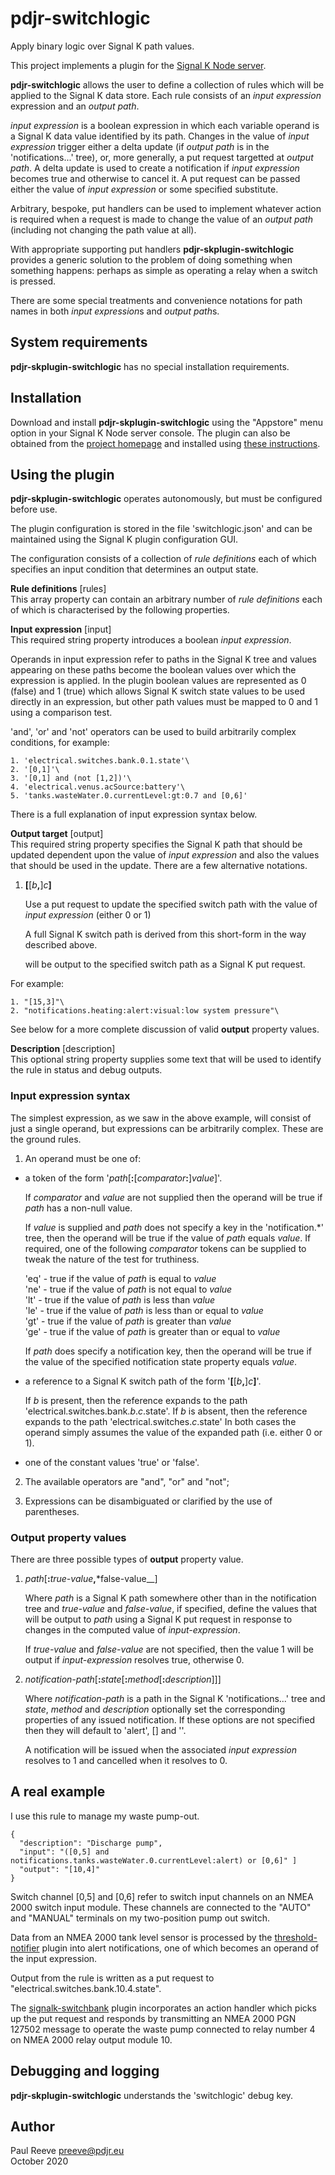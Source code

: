 # pdjr-switchlogic

Apply binary logic over Signal K path values.

This project implements a plugin for the
[Signal K Node server](https://github.com/SignalK/signalk-server-node).

__pdjr-switchlogic__ allows the user to define a collection of rules
which will be applied to the Signal K data store.
Each rule consists of an *input expression* expression and an *output
path*.

*input expression* is a boolean expression in which each variable operand
is a Signal K data value identified by its path.
Changes in the value of *input expression* trigger either a delta update
(if *output path* is in the 'notifications...' tree), or, more generally,
a put request targetted at *output path*.
A delta update is used to create a notification if *input expression*
becomes true and otherwise to cancel it.
A put request can be passed either the value of *input expression* or
some specified substitute.

Arbitrary, bespoke, put handlers can be used to implement whatever action
is required when a request is made to change the value of an *output path*
(including not changing the path value at all).

With appropriate supporting put handlers __pdjr-skplugin-switchlogic__
provides a generic solution to the problem of doing something when something
happens: perhaps as simple as operating a relay when a switch is pressed.

There are some special treatments and convenience notations for path names
in both *input expression*s and *output path*s.

## System requirements

__pdjr-skplugin-switchlogic__ has no special installation requirements.

## Installation

Download and install __pdjr-skplugin-switchlogic__ using the "Appstore" menu
option in your Signal K Node server console.
The plugin can also be obtained from the 
[project homepage](https://github.com/preeve9534/pdjr-skplugin-switchlogic)
and installed using
[these instructions](https://github.com/SignalK/signalk-server-node/blob/master/SERVERPLUGINS.md).

## Using the plugin

__pdjr-skplugin-switchlogic__ operates autonomously, but must be configured
before use.

The plugin configuration is stored in the file 'switchlogic.json' and
can be maintained using the Signal K plugin configuration GUI.

The configuration consists of a collection of *rule definitions* each
of which specifies an input condition that determines an output state.

__Rule definitions__ [rules]\
This array property can contain an arbitrary number of *rule
definitions* each of which is characterised by the following 
properties.

__Input expression__ [input]\
This required string property introduces a boolean *input expression*.

Operands in input expression refer to paths in the Signal K tree and values
appearing on these paths become the boolean values over which the expression
is applied.
In the plugin boolean values are represented as 0 (false) and 1 (true) which
allows Signal K switch state values to be used directly in an expression, but
other path values must be mapped to 0 and 1 using a comparison test.

'and', 'or' and 'not' operators can be used to build arbitrarily complex
conditions, for example:
```
1. 'electrical.switches.bank.0.1.state'\
2. '[0,1]'\
3. '[0,1] and (not [1,2])'\
4. 'electrical.venus.acSource:battery'\
5. 'tanks.wasteWater.0.currentLevel:gt:0.7 and [0,6]'
```

There is a full explanation of input expression syntax below.

__Output target__ [output]\
This required string property specifies the Signal K path that should be updated
dependent upon the value of *input expression* and also the values that should be
used in the update.
There are a few alternative notations.

1. __[__[*b*__,__]*c*__]__

   Use a put request to update the specified switch path with the value of
   *input expression* (either 0 or 1)
   
   A full Signal K switch path is derived from this short-form in the way described above.

    will be output to the specified
   switch path as a Signal K put request.

For example:
```
1. "[15,3]"\
2. "notifications.heating:alert:visual:low system pressure"\
```

See below for a more complete discussion of valid __output__ property
values.
 
__Description__ [description]\
This optional string property supplies some text that will be used to
identify the rule in status and debug outputs.

### Input expression syntax

The simplest expression, as we saw in the above example, will consist
of just a single operand, but expressions can be arbitrarily complex.
These are the ground rules.

1. An operand must be one of:

* a token of the form '*path*[__:__[*comparator*__:__]*value*]'.

  If *comparator* and *value* are not supplied then the operand will be true if
  *path* has a non-null value.
  
  If *value* is supplied and *path* does not specify a key in the 'notification.\*'
  tree, then the operand will be true if the value of *path* equals *value*.
  If required, one of the following *comparator* tokens can be supplied to tweak
  the nature of the test for truthiness.
  
  'eq' - true if the value of *path* is equal to *value*\
  'ne' - true if the value of *path* is not equal to *value*\
  'lt' - true if the value of *path* is less than *value*\
  'le' - true if the value of *path* is less than or equal to *value*\
  'gt' - true if the value of *path* is greater than *value*\
  'ge' - true if the value of *path* is greater than or equal to *value*
  
  If *path* does specify a notification key, then the operand will be true if the
  value of the specified notification state property equals *value*.

* a reference to a Signal K switch path of the form '__[__[*b*__,__]*c*__]__'.

  If *b* is present, then the reference expands to the path 'electrical.switches.bank.*b*.*c*.state'.
  If *b* is absent, then the reference expands to the path 'electrical.switches.*c*.state'
  In both cases the operand simply assumes the value of the expanded path (i.e. either 0 or 1).

* one of the constant values 'true' or 'false'.

2. The available operators are "and", "or" and "not";

3. Expressions can be disambiguated or clarified by the use of
   parentheses.

### Output property values

There are three possible types of __output__ property value. 

1. *path*[__:__*true-value*__,__*false-value__]

   Where *path* is a Signal K path somewhere other than in the
   notification tree and *true-value* and *false-value*, if specified,
   define the values that will be output to *path* using a Signal K put
   request in response to changes in the computed value of *input-expression*.
   
   If *true-value* and *false-value* are not specified, then the value
   1 will be output if *input-expression* resolves true, otherwise 0.
   
2. *notification-path*[__:__*state*[__:__*method*[__:__*description*]]]

   Where *notification-path* is a path in the Signal K 'notifications...' tree
   and *state*, *method* and *description* optionally set the corresponding
   properties of any issued notification. 
   If these options are not specified then they will default to 'alert', [] and ''.

   A notification will be issued when the associated *input expression*
   resolves to 1 and cancelled when it resolves to 0.


## A real example

I use this rule to manage my waste pump-out.
```
{
  "description": "Discharge pump",
  "input": "([0,5] and notifications.tanks.wasteWater.0.currentLevel:alert) or [0,6]" ]
  "output": "[10,4]"
}
```

Switch channel [0,5] and [0,6] refer to switch input channels on an
NMEA 2000 switch input module.
These channels are connected to the "AUTO" and "MANUAL" terminals on
my two-position pump out switch.

Data from an NMEA 2000 tank level sensor is processed by the
[threshold-notifier](https://github.com/preeve9534/threshold-notifier#readme)
plugin into alert notifications, one of which becomes an operand
of the input expression.

Output from the rule is written as a put request to "electrical.switches.bank.10.4.state".

The 
[signalk-switchbank](https://github.com/preeve9534/signalk-switchbank#readme)
plugin incorporates an action handler which picks up the put request
and responds by transmitting an NMEA 2000 PGN 127502 message to operate
the waste pump connected to relay number 4 on NMEA 2000 relay output
module 10.

## Debugging and logging

__pdjr-skplugin-switchlogic__ understands the 'switchlogic' debug key.

## Author

Paul Reeve <preeve@pdjr.eu>\
October 2020
